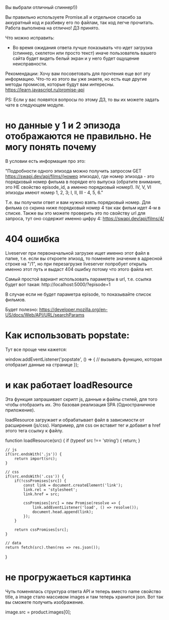 Вы выбрали отличный спиннер!))

Вы правильно используете Promise.all и отдельное спасибо за аккуратный код и разбивку его по файлам, так код легче прочитать. Работа выполнена на отлично! ДЗ принято.

Что можно исправить:
- Во время ожидания ответа лучше показывать что идет загрузка (спиннер, скелетон или просто текст) иначе пользователь вашего сайта будет видеть белый экран и у него будет ощущение неисправности.

Рекомендации:
Хочу вам посоветовать для прочтения еще вот эту информацию. Что-то из этого вы уже знаете, но есть еще другие методы промисов, которые будут вам интересны.   
https://learn.javascript.ru/promise-api

PS: Если у вас появятся вопросы по этому ДЗ, то вы их можете задать чате в следующем модуле.


# но данные у 1 и 2 эпизода отображаются не правильно. Не могу понять почему
В условии есть информация про это:

"Подробности одного эпизода можно получить запросом GET https://swapi.dev/api/films/{номер эпизода}, где номер эпизода - это порядковый номер фильма в порядке его выпуска (обратите внимание, это НЕ свойство episode_id, а именно порядковый номер!). IV, V, VI эпизоды имеют номер 1, 2, 3; I, II, III - 4, 5, 6."

Т.е. вы получили ответ и вам нужно взять порядковый номер. Для фильма со скрина ниже порядковый номер 4 так как фильм идет 4-м в списке. Также вы это можете проверить это по свойству url для запроса, тут оно содержит именно цифру 4: https://swapi.dev/api/films/4/

# 404 ошибка
Liveserver при первоначальной загрузке ищет именно этот файл в папке, т.е. если вы откроете эпизод, то поменяете значение в адресной строке на "/1", но при перезагрузке liveserver попробует открыть именно этот путь и выдаст 404 ошибку потому что этого файла нет.

Самый простой вариант использовать параметры в url, т.е. ссылка будет вот такая: http://localhost:5000/?episode=1

В случае если не будет параметра episode, то показывайте список фильмов.

Будет полезно:
https://developer.mozilla.org/en-US/docs/Web/API/URL/searchParams

# Как использовать popstate:

Тут все проще чем кажется:

window.addEventListener('popstate', () => {
    // вызывать функцию, которая отобразит данные на странице
});

# и как работает loadResource

Эта функция запрашивает скрипт js, данные и файлы стилей, для того чтобы отобразить их. Это базовая реализация SPA (Одностраничное приложение).

loadResource загружает и обрабатывает файл в зависимости от расширения (js/css). Например, для css он вставит тег <link> и добавит в href этого тега ссылку к файлу.

function loadResource(src) {
    if (typeof src !== 'string') {
        return;
    }

    // js
    if(src.endsWith('.js')) {
        return import(src);
    }

    // css
    if(src.endsWith('.css')) {
        if(!cssPromises[src]) {
            const link = document.createElement('link');
            link.rel = 'stylesheet';
            link.href = src;

            cssPromises[src] = new Promise(resolve => {
                link.addEventListener('load', () => resolve());
                document.head.append(link);
            });
        }

        return cssPromises[src];
    }

    // data
    return fetch(src).then(res => res.json());
}

# не прогружаеться картинка
Чуть поменялась структура ответа API и теперь вместо name свойство title, а image стало массивом images и там теперь хранится json. Вот так вы сможете получить изображение.

image.src = product.images[0];

